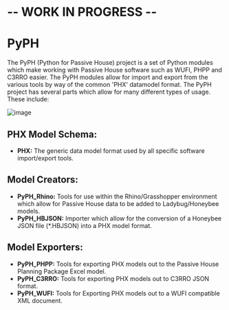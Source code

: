 # -- WORK IN PROGRESS --

# PyPH
The PyPH (Python for Passive House) project is a set of Python modules which make working with Passive House software such as WUFI, PHPP and C3RRO easier. The PyPH modules allow for import and export from the various tools by way of the common 'PHX' datamodel format. The PyPH project has several parts which allow for many different types of usage. These include:

![image](https://user-images.githubusercontent.com/69652712/133112245-e57c4e72-18dc-4f61-9811-7e74380ceb5d.png)


## PHX Model Schema:
* **PHX:** The generic data model format used by all specific software import/export tools.

## Model Creators:
* **PyPH_Rhino:** Tools for use within the Rhino/Grasshopper environment which allow for Passive House data to be added to Ladybug/Honeybee models.
* **PyPH_HBJSON:** Importer which allow for the conversion of a Honeybee JSON file (*.HBJSON) into a PHX model format.

## Model Exporters:
* **PyPH_PHPP:** Tools for exporting PHX models out to the Passive House Planning Package Excel model.
* **PyPH_C3RRO:** Tools for exporting PHX models out to C3RRO JSON format.
* **PyPH_WUFI:** Tools for Exporting PHX models out to a WUFI compatible XML document.
